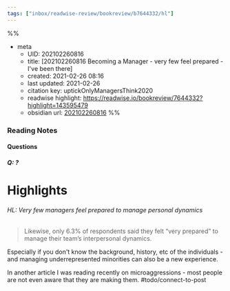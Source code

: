 ```yaml
---
tags: ["inbox/readwise-review/bookreview/b7644332/hl"]
---
```

%%
- meta
	- UID: 202102260816
	- title: [202102260816 Becoming a Manager - very few feel prepared - I've been there]
	- created: 2021-02-26 08:16
	- last updated: 2021-02-26
	- citation key:  uptickOnlyManagersThink2020
	- readwise highlight: https://readwise.io/bookreview/7644332?highlight=143595479
	- obsidian url: [202102260816](obsidian://open?vault=readwise-review-inbox&file=inbox%2Fzets%2F202102260816%20RW-R%20Becoming%20a%20Manager%20-%20very%20few%20feel%20prepared%20-%20I've%20been%20there)
%%


### Reading Notes 

#### Questions 

##### Q:  ?


# Highlights 

###### HL: Very few managers feel prepared to manage personal dynamics

> Likewise, only 6.3% of respondents said they felt “very prepared” to manage their team’s interpersonal dynamics.


Especially if you don't know the background, history, etc of the individuals - and managing underrepresented minorities can also be a new experience. 

In another article I was reading recently on microaggressions - most people are not even aware that they are making them. #todo/connect-to-post

[^1]: uptickOnlyManagersThink2020